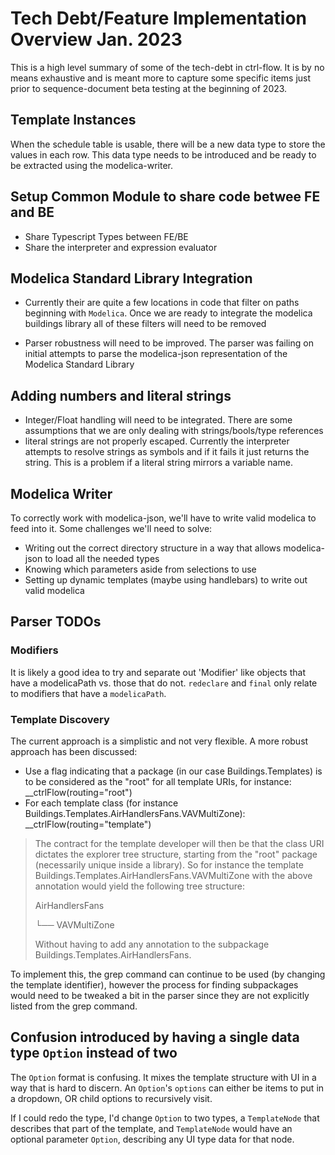 # Tech Debt/Feature Implementation Overview Jan. 2023

This is a high level summary of some of the tech-debt in ctrl-flow. It is by no means exhaustive and is meant more to capture some specific items just prior to sequence-document beta testing at the beginning of 2023.

## Template Instances

When the schedule table is usable, there will be a new data type to store the values in each row. This data type needs to be introduced and be ready to be extracted using the modelica-writer.

## Setup Common Module to share code betwee FE and BE

- Share Typescript Types between FE/BE
- Share the interpreter and expression evaluator

## Modelica Standard Library Integration

- Currently their are quite a few locations in code that filter on paths beginning with `Modelica`. Once we are ready to integrate the modelica buildings library all of these filters will need to be removed

- Parser robustness will need to be improved. The parser was failing on initial attempts to parse the modelica-json representation of the Modelica Standard Library

## Adding numbers and literal strings

- Integer/Float handling will need to be integrated. There are some assumptions that we are only dealing with strings/bools/type references
- literal strings are not properly escaped. Currently the interpreter attempts to resolve strings as symbols and if it fails it just returns the string. This is a problem if a literal string mirrors a variable name.

## Modelica Writer

To correctly work with modelica-json, we'll have to write valid modelica to feed into it. Some challenges we'll need to solve:

- Writing out the correct directory structure in a way that allows modelica-json to load all the needed types
- Knowing which parameters aside from selections to use
- Setting up dynamic templates (maybe using handlebars) to write out valid modelica

## Parser TODOs

### Modifiers

It is likely a good idea to try and separate out 'Modifier' like objects that have a modelicaPath vs. those that do not. `redeclare` and `final` only relate to modifiers that have a `modelicaPath`.

### Template Discovery

The current approach is a simplistic and not very flexible. A more robust approach has been discussed:

- Use a flag indicating that a package (in our case Buildings.Templates) is to be considered as the "root" for all template URIs, for instance:
  \_\_ctrlFlow(routing="root")
- For each template class (for instance Buildings.Templates.AirHandlersFans.VAVMultiZone):
  \_\_ctrlFlow(routing="template")

> The contract for the template developer will then be that the class URI dictates the explorer tree structure, starting from the "root" package (necessarily unique inside a library).
> So for instance the template Buildings.Templates.AirHandlersFans.VAVMultiZone with the above annotation would yield the following tree structure:
>
> AirHandlersFans
>
> └── VAVMultiZone
>
> Without having to add any annotation to the subpackage Buildings.Templates.AirHandlersFans.

To implement this, the grep command can continue to be used (by changing the template identifier), however the process for finding subpackages would need to be tweaked a bit in the parser since they are not explicitly listed from the grep command.

## Confusion introduced by having a single data type `Option` instead of two

The `Option` format is confusing. It mixes the template structure with UI in a way that is hard to discern. An `Option`'s `options` can either be items to put in a dropdown, OR child options to recursively visit.

If I could redo the type, I'd change `Option` to two types, a `TemplateNode` that describes that part of the template, and `TemplateNode` would have an optional parameter `Option`, describing any UI type data for that node.
